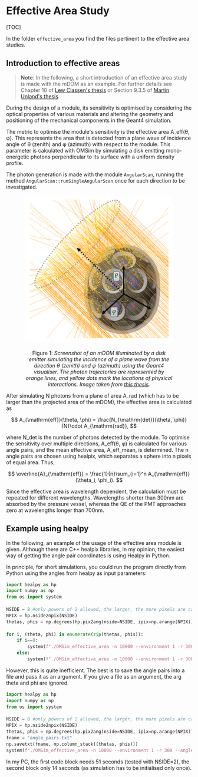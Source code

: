 # Effective Area Study
[TOC]

In the folder `effective_area` you find the files pertinent to the effective area studies. 

## Introduction to effective areas
> **Note**: In the following, a short introduction of an effective area study is made with the mDOM as an example. For further details see Chapter 10 of [Lew Classen's thesis](https://www.uni-muenster.de/imperia/md/content/physik_kp/agkappes/abschlussarbeiten/doktorarbeiten/1702-phd_lclassen.pdf) or Section 9.3.5 of [Martin Unland's thesis](https://zenodo.org/record/8121321).

During the design of a module, its sensitivity is optimised by considering the optical properties of various materials and altering the geometry and positioning of the mechanical components in the Geant4 simulation.

The metric to optimise the module's sensitivity is the effective area A_eff(θ, φ). This represents the area that is detected from a plane wave of incidence angle of θ (zenith) and φ (azimuth) with respect to the module. This parameter is calculated with OMSim by simulating a disk emitting mono-energetic photons perpendicular to its surface with a uniform density profile.

The photon generation is made with the module `AngularScan`, running the method `AngularScan::runSingleAngularScan` once for each direction to be investigated.

<div style="width: 100%; text-align: center;">
<img src="mDOM_scan.png" width="400" height="400" alt="mDOM illuminated by a disk emitter" />
<div style="width: 80%; margin: auto;">
<br/>
Figure 1: <i>Screenshot of an mDOM illuminated by a disk emitter simulating the incidence of a plane wave from the direction θ (zenith) and φ (azimuth) using the Geant4 visualiser. The photon trajectories are represented by orange lines, and yellow dots mark the locations of physical interactions. Image taken from <a href="https://zenodo.org/record/8121321">this thesis</a>.</i>
</div>
</div>

After simulating N photons from a plane of area A_rad (which has to be larger than the projected area of the mDOM), the effective area is calculated as

$$
A_{\mathrm{eff}}(\theta, \phi) = \frac{N_{\mathrm{det}}(\theta, \phi)}{N}\cdot A_{\mathrm{rad}},
$$

where N_det is the number of photons detected by the module. To optimise the sensitivity over multiple directions, A_eff(θ, φ) is calculated for various angle pairs, and the mean effective area, A_eff_mean, is determined. The n angle pairs are chosen using healpix, which separates a sphere into n pixels of equal area. Thus,

$$
\overline{A}_{\mathrm{eff}} = \frac{1}{n}\sum_{i=1}^n A_{\mathrm{eff}}(\theta_i, \phi_i).
$$

Since the effective area is wavelength dependent, the calculation must be repeated for different wavelengths. Wavelengths shorter than 300nm are absorbed by the pressure vessel, whereas the QE of the PMT approaches zero at wavelengths longer than 700nm.

## Example using healpy

In the following, an example of the usage of the effective area module is given. Although there are C++ healpix libraries, in my opinion, the easiest way of getting the angle pair coordinates is using Healpy in Python.

In principle, for short simulations, you could run the program directly from Python using the angles from healpy as input parameters:

```py
import healpy as hp
import numpy as np
from os import system

NSIDE = 8 #only powers of 2 allowed, the larger, the more pixels are calculated
NPIX = hp.nside2npix(NSIDE)
thetas, phis = np.degrees(hp.pix2ang(nside=NSIDE, ipix=np.arange(NPIX)))

for i, (theta, phi) in enumerate(zip(thetas, phis)):
    if i==0:
        system(f"./OMSim_effective_area -n 10000 --environment 1 -r 300 -t {theta} -f  {phi} --output_file output")
    else:
        system(f"./OMSim_effective_area -n 10000 --environment 1 -r 300 -t {theta} -f  {phi} --output_file output --no_header")
```

However, this is quite inefficient. The best is to save the angle pairs into a file and pass it as an argument. If you give a file as an argument, the arg theta and phi are ignored.

```py
import healpy as hp
import numpy as np
from os import system

NSIDE = 8 #only powers of 2 allowed, the larger, the more pixels are calculated
NPIX = hp.nside2npix(NSIDE)
thetas, phis = np.degrees(hp.pix2ang(nside=NSIDE, ipix=np.arange(NPIX)))
fname = "angle_pairs.txt"
np.savetxt(fname, np.column_stack((thetas, phis)))
system(f"./OMSim_effective_area -n 10000 --environment 1 -r 300 --angles_file {fname} --output_file output")
```

In my PC, the first code block needs 51 seconds (tested with NSIDE=2), the second block only 14 seconds (as simulation has to be initialised only once).
